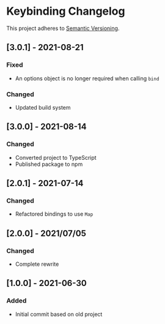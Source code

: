 # Keybinding Changelog

This project adheres to [Semantic Versioning](https://semver.org/spec/v2.0.0.html).

## [3.0.1] - 2021-08-21

### Fixed

* An options object is no longer required when calling `bind`

### Changed

* Updated build system

## [3.0.0] - 2021-08-14

### Changed

* Converted project to TypeScript
* Published package to npm

## [2.0.1] - 2021-07-14

### Changed

* Refactored bindings to use `Map`

## [2.0.0] - 2021/07/05

### Changed

* Complete rewrite

## [1.0.0] - 2021-06-30

### Added

* Initial commit based on old project
